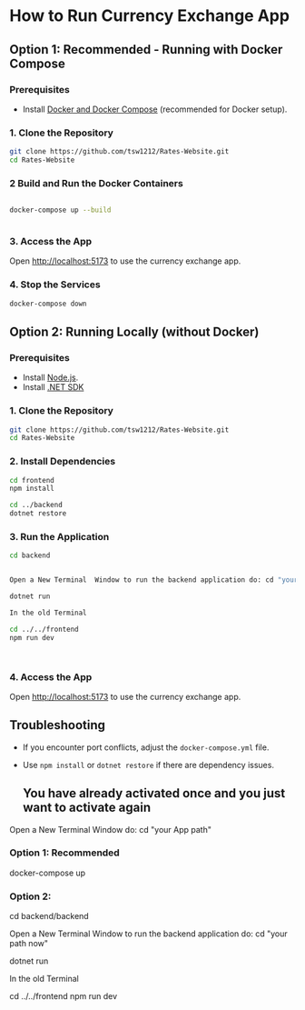 
# How to Run Currency Exchange App

## Option 1: Recommended - Running with Docker Compose

### Prerequisites
- Install [Docker and Docker Compose](https://www.docker.com/products/docker-desktop) (recommended for Docker setup).

### 1. Clone the Repository

```bash
git clone https://github.com/tsw1212/Rates-Website.git
cd Rates-Website
```

### 2 Build and Run the Docker Containers

```bash

docker-compose up --build



```


### 3. Access the App

Open [http://localhost:5173](http://localhost:5173) to use the currency exchange app.

### 4. Stop the Services

```bash
docker-compose down
```

## Option 2: Running Locally (without Docker)

### Prerequisites
- Install [Node.js](https://nodejs.org/).
- Install [.NET SDK](https://dotnet.microsoft.com/en-us/download/dotnet) 

### 1. Clone the Repository

```bash
git clone https://github.com/tsw1212/Rates-Website.git
cd Rates-Website
```

### 2. Install Dependencies

```bash
cd frontend
npm install

cd ../backend
dotnet restore
```

### 3. Run the Application

```bash
cd backend


Open a New Terminal  Window to run the backend application do: cd "your path"

dotnet run

In the old Terminal

cd ../../frontend
npm run dev




```

### 4. Access the App

Open [http://localhost:5173](http://localhost:5173) to use the currency exchange app.

## Troubleshooting

- If you encounter port conflicts, adjust the `docker-compose.yml` file.
- Use `npm install` or `dotnet restore` if there are dependency issues.
  
  ## You have already activated once and you just want to activate again
Open a New Terminal  Window  do: cd "your App path"
### Option 1: Recommended
docker-compose up
### Option 2:
cd backend/backend

Open a New Terminal  Window to run the backend application do: cd "your path now"

dotnet run

In the old Terminal

cd ../../frontend
npm run dev



```


